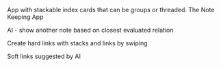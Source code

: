 App with stackable index cards that can be groups or threaded. The Note Keeping App

AI - show another note based on closest evaluated relation

Create hard links with stacks and links by swiping

Soft links suggested by AI